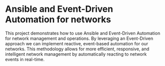 # Ansible and Event-Driven Automation for networks
This project demonstrates how to use Ansible and Event-Driven Automation for network management and operations. By leveraging an Event-Driven approach we can implement reactive, event-based automation for our networks. This methodology allows for more efficient, responsive, and intelligent network management by automatically reacting to network events in real-time. 
